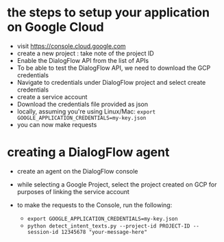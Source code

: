 # the steps to setup your application on Google Cloud
- visit https://console.cloud.google.com 
- create a new project : 
   take note of the project ID
- Enable the DialogFlow API from the list of APIs
- To be able to test the DialogFlow API, we need to download the GCP credentials
- Navigate to credentials under DialogFlow project and select create credentials
- create a service account
- Download the credentials file provided as json
- locally, assuming you're using Linux/Mac: `export GOOGLE_APPLICATION_CREDENTIALS=my-key.json`
- you can now make requests

# creating a DialogFlow agent
- create an agent on the DialogFlow console
- while selecting a Google Project, select the project created on GCP for purposes of linking the service account
- to make the requests to the Console, run the following:
    
    - `export GOOGLE_APPLICATION_CREDENTIALS=my-key.json`
    - `python detect_intent_texts.py --project-id PROJECT-ID --session-id 12345678 "your-message-here"` 
